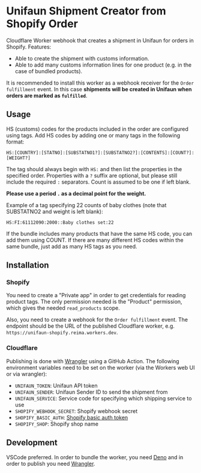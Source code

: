 # Unifaun Shipment Creator from Shopify Order

Cloudflare Worker webhook that creates a shipment in Unifaun for orders in Shopify. Features:

- Able to create the shipment with customs information.
- Able to add many customs information lines for one product (e.g. in the case of bundled products).

It is recommended to install this worker as a webhook receiver for the `Order fulfillment` event. In this case **shipments will be created in Unifaun when orders are marked as `fulfilled`**.

## Usage

HS (customs) codes for the products included in the order are configured using tags. Add HS codes by adding one or many tags in the following format:

```
HS:[COUNTRY]:[STATNO]:[SUBSTATNO1?]:[SUBSTATNO2?]:[CONTENTS]:[COUNT?]:[WEIGHT?]
```

The tag should always begin with `HS:` and then list the properties in the specified order. Properties with a `?` suffix are optional, but please still include the required `:` separators. Count is assumed to be one if left blank.

**Please use a period `.` as a decimal point for the weight.**

Example of a tag specifying 22 counts of baby clothes (note that SUBSTATNO2 and weight is left blank):

```
HS:FI:61112090:2000::Baby clothes set:22
```

If the bundle includes many products that have the same HS code, you can add them using COUNT. If there are many different HS codes within the same bundle, just add as many HS tags as you need.

## Installation

### Shopify

You need to create a "Private app" in order to get credentials for reading product tags. The only permission needed is the "Product" permission, which gives the needed `read_products` scope.

Also, you need to create a webhook for the `Order fulfillment` event. The endpoint should be the URL of the published Cloudflare worker, e.g. `https://unifaun-shopify.reima.workers.dev`.

### Cloudflare

Publishing is done with [Wrangler](https://developers.cloudflare.com/workers/cli-wrangler/install-update) using a GitHub Action. The following environment variables need to be set on the worker (via the Workers web UI or via wrangler):

- `UNIFAUN_TOKEN`: Unifaun API token
- `UNIFAUN_SENDER`: Unifaun Sender ID to send the shipment from
- `UNIFAUN_SERVICE`: Service code for specifying which shipping service to use
- `SHOPIFY_WEBHOOK_SECRET`: Shopify webhook secret
- `SHOPIFY_BASIC_AUTH`: [Shopify basic auth token](https://shopify.dev/tutorials/authenticate-a-private-app-with-shopify-admin#make-authenticated-requests)
- `SHOPIFY_SHOP`: Shopify shop name

## Development

VSCode preferred. In order to bundle the worker, you need [Deno](https://deno.land) and in order to publish you need [Wrangler](https://developers.cloudflare.com/workers/cli-wrangler/install-update).
